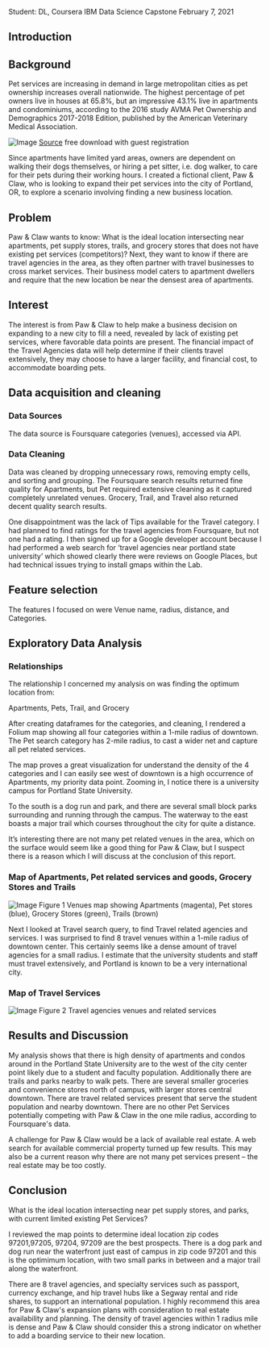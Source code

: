 Student: DL, Coursera
IBM Data Science Capstone
February 7, 2021

## Introduction

## Background
Pet services are increasing in demand in large metropolitan cities as pet ownership increases overall nationwide.  The highest percentage of pet owners live in houses at 65.8%, but an impressive 43.1% live in apartments and condominiums, according to the 2016 study AVMA Pet Ownership and Demographics 2017-2018 Edition, published by the American Veterinary Medical Association.

![Image](/pets-residence.png)
[Source](https://www.avma.org/) free download with guest registration

Since apartments have limited yard areas, owners are dependent on walking their dogs themselves, or hiring a pet sitter, i.e. dog walker, to care for their pets during their working hours.  I created a fictional client, Paw & Claw, who is looking to expand their pet services into the city of Portland, OR, to explore a scenario involving finding a new business location.

## Problem

Paw & Claw wants to know: What is the ideal location intersecting near apartments, pet supply stores, trails, and grocery stores that does not have existing pet services (competitors)?  Next, they want to know if there are travel agencies in the area, as they often partner with travel businesses to cross market services.  Their business model caters to apartment dwellers and require that the new location be near the densest area of apartments.

## Interest

The interest is from Paw & Claw to help make a business decision on expanding to a new city to fill a need, revealed by lack of existing pet services, where favorable data points are present.  The financial impact of the Travel Agencies data will help determine if their clients travel extensively, they may choose to have a larger facility, and financial cost, to accommodate boarding pets.

## Data acquisition and cleaning

### Data Sources
The data source is Foursquare categories (venues), accessed via API.

### Data Cleaning
Data was cleaned by dropping unnecessary rows, removing empty cells, and sorting and grouping.  The Foursquare search results returned fine quality for Apartments, but Pet required extensive cleaning as it captured completely unrelated venues.  Grocery, Trail, and Travel also returned decent quality search results.  

One disappointment was the lack of Tips available for the Travel category.  I had planned to find ratings for the travel agencies from Foursquare, but not one had a rating.  I then signed up for a Google developer account because I had performed a web search for ‘travel agencies near portland state university’ which showed clearly there were reviews on Google Places, but had technical issues trying to install gmaps within the Lab.

## Feature selection
The features I focused on were Venue name, radius, distance, and Categories.

## Exploratory Data Analysis

### Relationships

The relationship I concerned my analysis on was finding the optimum location from: 

Apartments, Pets, Trail, and Grocery

After creating dataframes for the categories, and cleaning, I rendered a Folium map showing all four categories within a 1-mile radius of downtown.  The Pet search category has 2-mile radius, to cast a wider net and capture all pet related services.

The map proves a great visualization for understand the density of the 4 categories and I can easily see west of downtown is a high occurrence of Apartments, my priority data point.  Zooming in, I notice there is a university campus for Portland State University.  

To the south is a dog run and park, and there are several small block parks surrounding and running through the campus.  The waterway to the east boasts a major trail which courses throughout the city for quite a distance.

It’s interesting there are not many pet related venues in the area, which on the surface would seem like a good thing for Paw & Claw, but I suspect there is a reason which I will discuss at the conclusion of this report.

### Map of Apartments, Pet related services and goods, Grocery Stores and Trails

![Image](/map1.PNG)
Figure 1 Venues map showing Apartments (magenta), Pet stores (blue), Grocery Stores (green), Trails (brown)

Next I looked at Travel search query, to find Travel related agencies and services.  I was surprised to find 8 travel venues within a 1-mile radius of downtown center.  This certainly seems like a dense amount of travel agencies for a small radius.  I estimate that the university students and staff must travel extensively, and Portland is known to be a very international city.

### Map of Travel Services

![Image](/map2.PNG)
Figure 2 Travel agencies venues and related services

## Results and Discussion

My analysis shows that there is high density of apartments and condos around in the Portland State University are to the west of the city center point likely due to a student and faculty population. Additionally there are trails and parks nearby to walk pets. There are several smaller groceries and convenience stores north of campus, with larger stores central downtown. There are travel related services present that serve the student population and nearby downtown. There are no other Pet Services potentially competing with Paw & Claw in the one mile radius, according to Foursquare's data.

A challenge for Paw & Claw would be a lack of available real estate. A web search for available commercial property turned up few results.  This may also be a current reason why there are not many pet services present – the real estate may be too costly.

## Conclusion

What is the ideal location intersecting near pet supply stores, and parks, with current limited existing Pet Services?

I reviewed the map points to determine ideal location zip codes 97201,97205, 97204, 97209 are the best prospects. There is a dog park and dog run near the waterfront just east of campus in zip code 97201 and this is the optimimum location, with two small parks in between and a major trail along the waterfront.

There are 8 travel agencies, and specialty services such as passport, currency exchange, and hip travel hubs like a Segway rental and ride shares, to support an international population. I highly recommend this area for Paw & Claw's expansion plans with consideration to real estate availability and planning. The density of travel agencies within 1 radius mile is dense and Paw & Claw should consider this a strong indicator on whether to add a boarding service to their new location.


